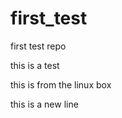 first_test
==========


first test repo

this is a test


this is from the linux box

this is a new line

